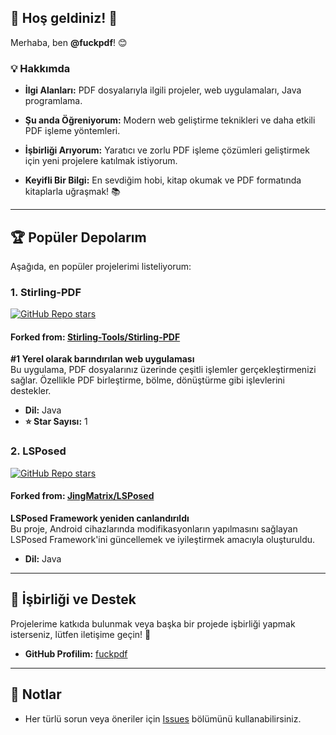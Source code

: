

## 🌟 Hoş geldiniz! 👋

Merhaba, ben **@fuckpdf**! 😊

### 💡 Hakkımda
- **İlgi Alanları:** PDF dosyalarıyla ilgili projeler, web uygulamaları, Java programlama.
- **Şu anda Öğreniyorum:** Modern web geliştirme teknikleri ve daha etkili PDF işleme yöntemleri.
- **İşbirliği Arıyorum:** Yaratıcı ve zorlu PDF işleme çözümleri geliştirmek için yeni projelere katılmak istiyorum.

- **Keyifli Bir Bilgi:** En sevdiğim hobi, kitap okumak ve PDF formatında kitaplarla uğraşmak! 📚

---

## 🏆 Popüler Depolarım

Aşağıda, en popüler projelerimi listeliyorum:

### 1. **Stirling-PDF**
[![GitHub Repo stars](https://img.shields.io/github/stars/Stirling-Tools/Stirling-PDF?style=social)](https://github.com/Stirling-Tools/Stirling-PDF)

#### Forked from: [Stirling-Tools/Stirling-PDF](https://github.com/Stirling-Tools/Stirling-PDF)

**#1 Yerel olarak barındırılan web uygulaması**  
Bu uygulama, PDF dosyalarınız üzerinde çeşitli işlemler gerçekleştirmenizi sağlar. Özellikle PDF birleştirme, bölme, dönüştürme gibi işlevlerini destekler.

- **Dil:** Java
- **⭐ Star Sayısı:** 1

### 2. **LSPosed**
[![GitHub Repo stars](https://img.shields.io/github/stars/JingMatrix/LSPosed?style=social)](https://github.com/JingMatrix/LSPosed)

#### Forked from: [JingMatrix/LSPosed](https://github.com/JingMatrix/LSPosed)

**LSPosed Framework yeniden canlandırıldı**  
Bu proje, Android cihazlarında modifikasyonların yapılmasını sağlayan LSPosed Framework'ini güncellemek ve iyileştirmek amacıyla oluşturuldu.

- **Dil:** Java

---

## 🤝 İşbirliği ve Destek
Projelerime katkıda bulunmak veya başka bir projede işbirliği yapmak isterseniz, lütfen iletişime geçin! 💌

- **GitHub Profilim:** [fuckpdf](https://github.com/fuckpdf)


---

## 📝 Notlar

- Her türlü sorun veya öneriler için [Issues](https://github.com/fuckpdf/Stirling-PDF/issues) bölümünü kullanabilirsiniz.

